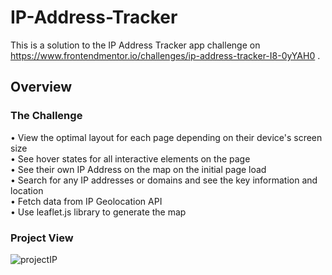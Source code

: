 # IP-Address-Tracker
This is a solution to the IP Address Tracker app challenge on https://www.frontendmentor.io/challenges/ip-address-tracker-I8-0yYAH0 .

## Overview

### The Challenge
• View the optimal layout for each page depending on their device's screen size </br>
• See hover states for all interactive elements on the page  </br>
• See their own IP Address on the map on the initial page load  </br>
• Search for any IP addresses or domains and see the key information and location  </br>
• Fetch data from IP Geolocation API </br>
• Use leaflet.js library to generate the map </br>

### Project View
![projectIP](https://user-images.githubusercontent.com/97192201/181251141-c98d1c29-ecff-4f1c-b3c7-9ec38b37f58f.jpg)

